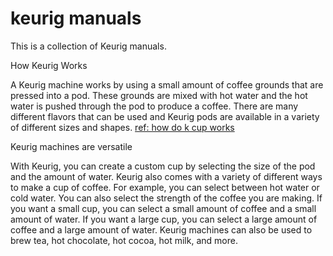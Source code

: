 # keurig manuals

This is a collection of Keurig manuals.

How Keurig Works

A Keurig machine works by using a small amount of coffee grounds that are pressed into a pod. These grounds are mixed with hot water and the hot water is pushed through the pod to produce a coffee. There are many different flavors that can be used and Keurig pods are available in a variety of different sizes and shapes.
[ref: how do k cup works ](https://espressomachinepicks.com/how-do-k-cups-work/)

Keurig machines are versatile

With Keurig, you can create a custom cup by selecting the size of the pod and the amount of water.  Keurig also comes with a variety of different ways to make a cup of coffee. For example, you can select between hot water or cold water. You can also select the strength of the coffee you are making. If you want a small cup, you can select a small amount of coffee  and a small amount of water. If you want a large cup, you can select a large amount of coffee  and a large amount of water. Keurig machines can also be used to brew tea, hot chocolate, hot cocoa, hot milk, and more. 

